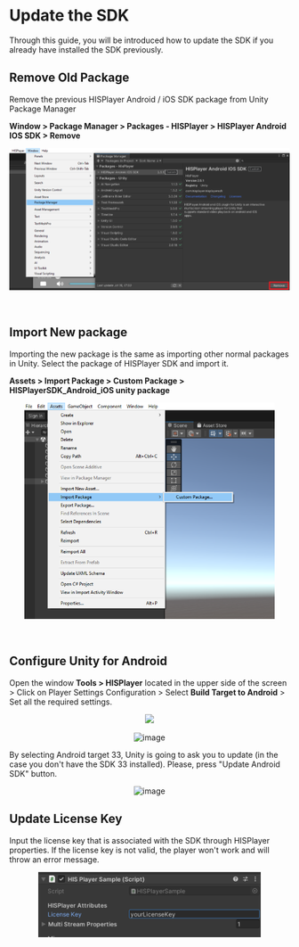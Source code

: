 # Update the SDK

Through this guide, you will be introduced how to update the SDK if you already have installed the SDK previously.

## Remove Old Package

Remove the previous HISPlayer Android / iOS SDK package from Unity Package Manager

**Window > Package Manager > Packages - HISPlayer > HISPlayer Android IOS SDK > Remove**

<p align="center">
<img width="700" src="./assets/remove-package.PNG">
</p>

<br>

## Import New package

Importing the new package is the same as importing other normal packages in Unity. 
Select the package of HISPlayer SDK and import it.

**Assets > Import Package > Custom Package > HISPlayerSDK_Android_iOS unity package**


<p align="center">
<img width="450" src="./assets/import-package.png">
</p>

<br>

## Configure Unity for Android

Open the window **Tools > HISPlayer** located in the upper side of the screen > Click on Player Settings Configuration > Select **Build Target to Android** > Set all the required settings.

<p align="center">
<img width="550" src="https://github.com/HISPlayer/UnityAndroid-SDK/assets/47497948/b3203548-b0c3-46c9-ae74-dded00c5915a">
</p>

<p align="center">
<img width="400" alt="image" src="https://github.com/HISPlayer/UnityAndroid-SDK/assets/47497948/020bb6bb-fbc4-47b4-9503-347908f64254">
</p>

By selecting Android target 33, Unity is going to ask you to update (in the case you don't have the SDK 33 installed). Please, press "Update Android SDK" button.

<p align="center">
<img width="292" alt="image" src="https://github.com/HISPlayer/UnityAndroid-SDK/assets/47497948/d4cfb0b6-5d5f-4233-bd42-b454ae64925e">
</p>


## Update License Key
Input the license key that is associated with the SDK through HISPlayer properties. If the license key is not valid, the player won't work and will throw an error message.

<p align="center">
<img width="400" src="./assets/license-key.PNG">
</p>
